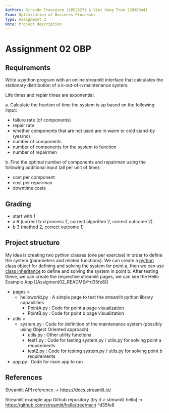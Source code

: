```yaml
---
Authors: Giraudo Francesco (2852527) & Viet Hang Tran (2838944)
Exam: Optimization of Business Processes
Type: Assignment 2
Note: Project description
---
```


# Assignment 02 OBP

## Requirements

Write a python program with an online streamlit interface that calculates the stationary distribution of a k-out-of-n maintenance system.

Life times and repair times are exponential.

a. Calculate the fraction of time the system is up based on the following input:

- failure rate (of components)
- repair rate
- whether components that are not used are in warm or cold stand-by (yes/no)
- number of components
- number of components for the system to function
- number of repairmen

b. Find the optimal number of components and repairmen using the following additional input (all per unit of time): 

- cost per component
- cost per repairman
- downtime costs

## Grading

- start with 1
- a 6 (correct b-d process 2, correct algorithm 2, correct outcome 2)  
- b 3 (method 2, correct outcome 1)

## Project structure

My idea is creating two python classes (one per exercise) in order to define the system (parameters and related functions). We can create a  [python class](https://www.w3schools.com/python/python_classes.asp) object for defining and solving the system for point a, then we can use [class inheritance](https://www.w3schools.com/python/python_inheritance.asp)  to define and solving the system in point b. After testing these, we can create the respective streamlit pages, we can see the Hello Example App [[Assigment02_README#^d35fe8]]

- pages >
  - helloworld.py : A simple page to test the streamlit python library capabilities
    - PointA.py : Code for point a page visualization
    - PointB.py : Code for point b page visualization
- utils >
  - system.py : Code for definition of the maintenance system (possibly using Object Oriented approach)
    - utils.py : Other utility functions
    - test1.py : Code for testing system.py / utils.py for solving point a requirements
    - test2.py : Code for testing system.py / utils.py for solving point b requirements
- app.py :  Code for main app to run

## References

Streamlit API reference -> <https://docs.streamlit.io/>

Streamlit example app Github repository (try it > streamlit hello) -> <https://github.com/streamlit/hello/tree/main> ^d35fe8
